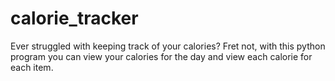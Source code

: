 # calorie_tracker
Ever struggled with keeping track of your calories? Fret not, with this python program you can view your calories for the day and view each calorie for each item.  
